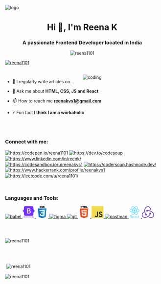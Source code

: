 ![logo](https://github.com/user-attachments/assets/d6d69f7a-7659-4a7d-8b96-99bc513ef610)
<h1 align="center">Hi 👋, I'm Reena K</h1>
<h3 align="center">A passionate Frontend Developer located in India</h3>

<p align="center"> <img src="https://komarev.com/ghpvc/?username=reena1101&label=Profile%20views&color=0e75b6&style=flat" alt="reena1101" /> </p>

<p align="left"> <a href="https://github.com/ryo-ma/github-profile-trophy"><img src="https://github-profile-trophy.vercel.app/?username=reena1101" alt="reena1101" /></a> </p>

<br/>

<img align="right" alt="coding" width="250" marginLeft="30px" src="https://github.com/user-attachments/assets/c460cced-f7c3-455c-8407-4092e5c91633"/>

- 📝 I regularly write articles on...

- 💬 Ask me about **HTML, CSS, JS and React**

- 📫 How to reach me **reenakvs1@gmail.com**

- ⚡ Fun fact **I think I am a workaholic**


<br/>
<br/>

<h3 align="left">Connect with me:</h3>
<p align="left">
<a href="https://codepen.io/https://codepen.io/reena1101" target="blank"><img align="center" src="https://raw.githubusercontent.com/rahuldkjain/github-profile-readme-generator/master/src/images/icons/Social/codepen.svg" alt="https://codepen.io/reena1101" height="30" width="40" /></a>
<a href="https://dev.to/https://dev.to/codesoup" target="blank"><img align="center" src="https://raw.githubusercontent.com/rahuldkjain/github-profile-readme-generator/master/src/images/icons/Social/devto.svg" alt="https://dev.to/codesoup" height="30" width="40" /></a>
<a href="https://linkedin.com/in/https://www.linkedin.com/in/reenk/" target="blank"><img align="center" src="https://raw.githubusercontent.com/rahuldkjain/github-profile-readme-generator/master/src/images/icons/Social/linked-in-alt.svg" alt="https://www.linkedin.com/in/reenk/" height="30" width="40" /></a>
<a href="https://codesandbox.com/https://codesandbox.io/u/reenakvs1" target="blank"><img align="center" src="https://raw.githubusercontent.com/rahuldkjain/github-profile-readme-generator/master/src/images/icons/Social/codesandbox.svg" alt="https://codesandbox.io/u/reenakvs1" height="30" width="40" /></a>
<a href="https://hashnode.com/https://codersoup.hashnode.dev/" target="blank"><img align="center" src="https://raw.githubusercontent.com/rahuldkjain/github-profile-readme-generator/master/src/images/icons/Social/hashnode.svg" alt="https://codersoup.hashnode.dev/" height="30" width="40" /></a>
<a href="https://www.hackerrank.com/https://www.hackerrank.com/profile/reenakvs1" target="blank"><img align="center" src="https://raw.githubusercontent.com/rahuldkjain/github-profile-readme-generator/master/src/images/icons/Social/hackerrank.svg" alt="https://www.hackerrank.com/profile/reenakvs1" height="30" width="40" /></a>
<a href="https://www.leetcode.com/https://leetcode.com/u/reena1101/" target="blank"><img align="center" src="https://raw.githubusercontent.com/rahuldkjain/github-profile-readme-generator/master/src/images/icons/Social/leet-code.svg" alt="https://leetcode.com/u/reena1101/" height="30" width="40" /></a>
</p>

<br/>
<h3 align="left">Languages and Tools:</h3>
<p align="left"> <a href="https://babeljs.io/" target="_blank" rel="noreferrer"> <img src="https://www.vectorlogo.zone/logos/babeljs/babeljs-icon.svg" alt="babel" width="40" height="40"/> </a> <a href="https://getbootstrap.com" target="_blank" rel="noreferrer"> <img src="https://raw.githubusercontent.com/devicons/devicon/master/icons/bootstrap/bootstrap-plain-wordmark.svg" alt="bootstrap" width="40" height="40"/> </a> <a href="https://www.w3schools.com/css/" target="_blank" rel="noreferrer"> <img src="https://raw.githubusercontent.com/devicons/devicon/master/icons/css3/css3-original-wordmark.svg" alt="css3" width="40" height="40"/> </a> <a href="https://www.figma.com/" target="_blank" rel="noreferrer"> <img src="https://www.vectorlogo.zone/logos/figma/figma-icon.svg" alt="figma" width="40" height="40"/> </a> <a href="https://git-scm.com/" target="_blank" rel="noreferrer"> <img src="https://www.vectorlogo.zone/logos/git-scm/git-scm-icon.svg" alt="git" width="40" height="40"/> </a> <a href="https://www.w3.org/html/" target="_blank" rel="noreferrer"> <img src="https://raw.githubusercontent.com/devicons/devicon/master/icons/html5/html5-original-wordmark.svg" alt="html5" width="40" height="40"/> </a> <a href="https://developer.mozilla.org/en-US/docs/Web/JavaScript" target="_blank" rel="noreferrer"> <img src="https://raw.githubusercontent.com/devicons/devicon/master/icons/javascript/javascript-original.svg" alt="javascript" width="40" height="40"/> </a> <a href="https://postman.com" target="_blank" rel="noreferrer"> <img src="https://www.vectorlogo.zone/logos/getpostman/getpostman-icon.svg" alt="postman" width="40" height="40"/> </a> <a href="https://reactjs.org/" target="_blank" rel="noreferrer"> <img src="https://raw.githubusercontent.com/devicons/devicon/master/icons/react/react-original-wordmark.svg" alt="react" width="40" height="40"/> </a> <a href="https://redux.js.org" target="_blank" rel="noreferrer"> <img src="https://raw.githubusercontent.com/devicons/devicon/master/icons/redux/redux-original.svg" alt="redux" width="40" height="40"/> </a> </p>
<br/>
<br/>

<p><img align="left" src="https://github-readme-stats.vercel.app/api/top-langs?username=reena1101&show_icons=true&locale=en&layout=compact" alt="reena1101" /></p>
<br/>
<br/>
<br/>
<br/>

<p>&nbsp;<img align="center" src="https://github-readme-stats.vercel.app/api?username=reena1101&show_icons=true&locale=en" alt="reena1101" /></p>

<p><img align="center" src="https://github-readme-streak-stats.herokuapp.com/?user=reena1101&" alt="reena1101" /></p>
